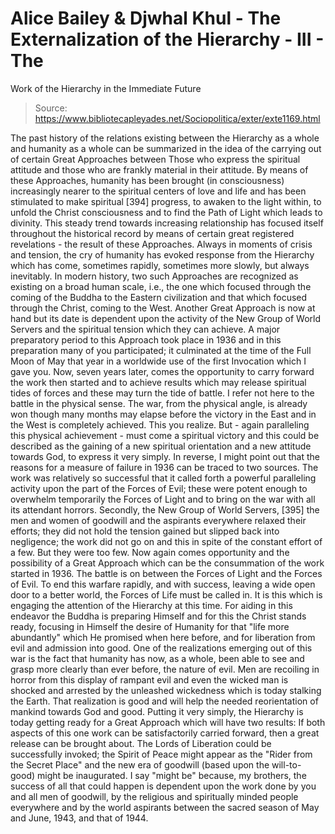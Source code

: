 # Alice Bailey & Djwhal Khul - The Externalization of the Hierarchy - III - The
Work of the Hierarchy in the Immediate Future

> Source: https://www.bibliotecapleyades.net/Sociopolitica/exter/exte1169.html

The past history of the relations existing between the Hierarchy as a whole and humanity as a whole can be summarized in the idea of the carrying out of certain Great Approaches between Those who express the spiritual attitude and those who are frankly material in their attitude. By means of these Approaches, humanity has been brought (in consciousness) increasingly nearer to the spiritual centers of love and life and has been stimulated to make spiritual [394] progress, to awaken to the light within, to unfold the Christ consciousness and to find the Path of Light which leads to divinity. This steady trend towards increasing relationship has focused itself throughout the historical record by means of certain great registered revelations - the result of these Approaches. Always in moments of crisis and tension, the cry of humanity has evoked response from the Hierarchy which has come, sometimes rapidly, sometimes more slowly, but always inevitably. In modern history, two such Approaches are recognized as existing on a broad human scale, i.e., the one which focused through the coming of the Buddha to the Eastern civilization and that which focused through the Christ, coming to the West. Another Great Approach is now at hand but its date is dependent upon the activity of the New Group of World Servers and the spiritual tension which they can achieve.
A major preparatory period to this Approach took place in 1936 and in this preparation many of you participated; it culminated at the time of the Full Moon of May that year in a worldwide use of the first Invocation which I gave you. Now, seven years later, comes the opportunity to carry forward the work then started and to achieve results which may release spiritual tides of forces and these may turn the tide of battle. I refer not here to the battle in the physical sense. The war, from the physical angle, is already won though many months may elapse before the victory in the East and in the West is completely achieved. This you realize. But - again paralleling this physical achievement - must come a spiritual victory and this could be described as the gaining of a new spiritual orientation and a new attitude towards God, to express it very simply.
In reverse, I might point out that the reasons for a measure of failure in 1936 can be traced to two sources. The work was relatively so successful that it called forth a powerful paralleling activity upon the part of the Forces of Evil; these were potent enough to overwhelm temporarily the Forces of Light and to bring on the war with all its attendant horrors. Secondly, the New Group of World Servers, [395] the men and women of goodwill and the aspirants everywhere relaxed their efforts; they did not hold the tension gained but slipped back into negligence; the work did not go on and this in spite of the constant effort of a few. But they were too few.
Now again comes opportunity and the possibility of a Great Approach which can be the consummation of the work started in 1936. The battle is on between the Forces of Light and the Forces of Evil. To end this warfare rapidly, and with success, leaving a wide open door to a better world, the Forces of Life must be called in. It is this which is engaging the attention of the Hierarchy at this time. For aiding in this endeavor the Buddha is preparing Himself and for this the Christ stands ready, focusing in Himself the desire of Humanity for that "life more abundantly" which He promised when here before, and for liberation from evil and admission into good. One of the realizations emerging out of this war is the fact that humanity has now, as a whole, been able to see and grasp more clearly than ever before, the nature of evil. Men are recoiling in horror from this display of rampant evil and even the wicked man is shocked and arrested by the unleashed wickedness which is today stalking the Earth. That realization is good and will help the needed reorientation of mankind towards God and good.
Putting it very simply, the Hierarchy is today getting ready for a Great Approach which will have two results:
If both aspects of this one work can be satisfactorily carried forward, then a great release can be brought about. The Lords of Liberation could be successfully invoked; the Spirit of Peace might appear as the "Rider from the Secret Place" and the new era of goodwill (based upon the will-to-good) might be inaugurated. I say "might be" because, my brothers, the success of all that could happen is dependent upon the work done by you and all men of goodwill, by the religious and spiritually minded people everywhere and by the world aspirants between the sacred season of May and June, 1943, and that of 1944.
